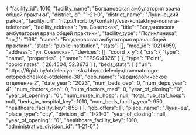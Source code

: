 {
    "facility_id": 1010,
    "facility_name": "Богдановская амбулатория врача общей практики",
    "district_id": "1-21-0",
    "district_name": "Лунинецкий район",
    "facility_url": "http:\/\/lncrb.by\/kontakty\/vse-kontaktnye-nomera-telefonov",
    "facility_address": "ул. Советская",
    "title": "Богдановская амбулатория врача общей практики",
    "facility_type": "Поликлиника",
    "ap_1": "168",
    "name": "Богдановская амбулатория врача общей практики",
    "state": "public institution",
    "stats": [],
    "med_id": 10214959,
    "address": "ул. Советская",
    "devices": [],
    "coord_x_y": {
        "crs": {
            "type": "name",
            "properties": {
                "name": "EPSG:4326"
            }
        },
        "type": "Point",
        "coordinates": [
            26.4504,
            52.3673
        ]
    },
    "beds_stats": [
        {
            "url": "https:\/\/6gkb.by\/otdeleniya-i-sluzhby\/otdeleniya\/travmatologo-ortopedicheskoe-otdelenie-38",
            "dep_name": "кардиологическое отделение 2",
            "date_year": "2023",
            "num_beds_dep": 0,
            "num_deps_year": 41,
            "num_doctors_dep": 0,
            "num_doctors_med": 0,
            "year_of_closing": "0",
            "year_of_opening": "0",
            "num_nurse_in_hosp": null,
            "total_nub_staf_hosp": null,
            "beds_in_hospital_key": 1010,
            "num_beds_facility_year": 950,
            "healthcare_facility_key": 858
        }
    ],
    "job_offers": [],
    "place_name": "Лунинец",
    "place_type": "city",
    "division_id": "1-21-0",
    "year_of_closing": null,
    "year_of_opening": "0",
    "healthcare_facility_key": 1010,
    "administrative_division_id": "1-21-0"
}